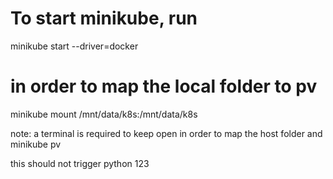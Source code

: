 # To start minikube, run
minikube start --driver=docker

# in order to map the local folder to pv
minikube mount /mnt/data/k8s:/mnt/data/k8s

note: a terminal is required to keep open in order to map the host folder and minikube pv

this should not trigger python 123
